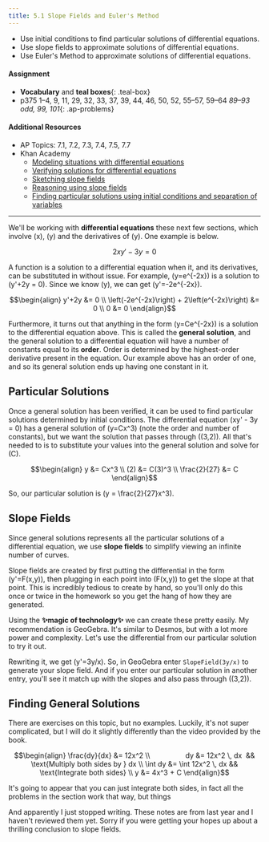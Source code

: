 ```yaml
---
title: 5.1 Slope Fields and Euler's Method
---
```


- Use initial conditions to find particular solutions of differential equations.
- Use slope fields to approximate solutions of differential equations.
- Use Euler's Method to approximate solutions of differential equations.

#### Assignment

- **Vocabulary** and **teal boxes**{: .teal-box}
- p375 1–4, 9, 11, 29, 32, 33, 37, 39, 44, 46, 50, 52, 55–57, 59–64 *89–93 odd, 99, 101*{: .ap-problems}

#### Additional Resources

- AP Topics: 7.1, 7.2, 7.3, 7.4, 7.5, 7.7
- Khan Academy
  - [Modeling situations with differential equations](https://www.khanacademy.org/math/ap-calculus-ab/ab-differential-equations-new/ab-7-1/v/differential-equation-introduction)
  - [Verifying solutions for differential equations](https://www.khanacademy.org/math/ap-calculus-ab/ab-differential-equations-new/ab-7-2/v/verifying-solutions-to-differential-equations)
  - [Sketching slope fields](https://www.khanacademy.org/math/ap-calculus-ab/ab-differential-equations-new/ab-7-3/v/creating-a-slope-field)
  - [Reasoning using slope fields](https://www.khanacademy.org/math/ap-calculus-ab/ab-differential-equations-new/ab-7-4/v/slope-field-to-visualize-solutions)
  - [Finding particular solutions using initial conditions and separation of variables](https://www.khanacademy.org/math/ap-calculus-ab/ab-differential-equations-new/ab-7-7/v/finding-constant-of-integration-rational)

---

We'll be working with **differential equations** these next few sections, which involve \(x\), \(y\) and the derivatives of \(y\). One example is below.

$$ 2xy' - 3y = 0 $$

A function is a solution to a differential equation when it, and its derivatives, can be substituted in without issue. For example, \(y=e^{-2x}\) is a solution to \(y'+2y = 0\). Since we know \(y\), we can get \(y'=-2e^{-2x}\).

$$\begin{align}
y'+2y &= 0 \\
\left(-2e^{-2x}\right) + 2\left(e^{-2x}\right) &= 0 \\
0 &= 0
\end{align}$$

Furthermore, it turns out that anything in the form \(y=Ce^{-2x}\) is a solution to the differential equation above. This is called the **general solution**, and the general solution to a differential equation will have a number of constants equal to its **order**. Order is determined by the highest-order derivative present in the equation. Our example above has an order of one, and so its general solution ends up having one constant in it.

## Particular Solutions

Once a general solution has been verified, it can be used to find particular solutions determined by initial conditions. The differential equation \(xy' - 3y = 0\) has a general solution of \(y=Cx^3\) (note the order and number of constants), but we want the solution that passes through \((3,2)\). All that's needed to is to substitute your values into the general solution and solve for \(C\).

$$\begin{align}
y &= Cx^3 \\
(2) &= C(3)^3 \\
\frac{2}{27} &= C
\end{align}$$

So, our particular solution is \(y = \frac{2}{27}x^3\).

## Slope Fields

Since general solutions represents all the particular solutions of a differential equation, we use **slope fields** to simplify viewing an infinite number of curves.

Slope fields are created by first putting the differential in the form \(y'=F(x,y)\), then plugging in each point into \(F(x,y)\) to get the slope at that point. This is incredibly tedious to create by hand, so you'll only do this once or twice in the homework so you get the hang of how they are generated.

Using the **✨magic of technology✨** we can create these pretty easily. My recommendation is GeoGebra. It's similar to Desmos, but with a lot more power and complexity. Let's use the differential from our particular solution to try it out.

Rewriting it, we get \(y'=3y/x\). So, in GeoGebra enter `SlopeField(3y/x)` to generate your slope field. And if you enter our particular solution in another entry, you'll see it match up with the slopes and also pass through \((3,2)\).

## Finding General Solutions

There are exercises on this topic, but no examples. Luckily, it's not super complicated, but I will do it slightly differently than the video provided by the book.

$$\begin{align}
\frac{dy}{dx} &= 12x^2 \\
                 dy &= 12x^2 \, dx  && \text{Multiply both sides by } dx \\
\int dy &= \int 12x^2 \, dx && \text{Integrate both sides} \\
y &= 4x^3 + C
\end{align}$$

It's going to appear that you can just integrate both sides, in fact all the problems in the section work that way, but things

And apparently I just stopped writing. These notes are from last year and I haven't reviewed them yet. Sorry if you were getting your hopes up about a thrilling conclusion to slope fields.
